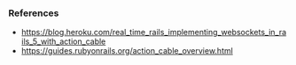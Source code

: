 ### References

- https://blog.heroku.com/real_time_rails_implementing_websockets_in_rails_5_with_action_cable
- https://guides.rubyonrails.org/action_cable_overview.html
